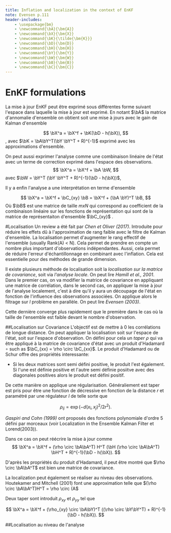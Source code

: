 ```yaml
---
title: Inflation and localization in the context of EnKF
note: Evensen p.111
header-includes:
    - \usepackage{bm}
    - \newcommand{\bA}{\bm{A}}
    - \newcommand{\bX}{\bm{X}}
    - \newcommand{\bK}{\tilde{\bm{K}}}
    - \newcommand{\bD}{\bm{D}}
    - \newcommand{\bH}{\bm{H}}
    - \newcommand{\bY}{\bm{Y}}
    - \newcommand{\bW}{\bm{W}}
    - \newcommand{\bB}{\bm{B}}
    - \newcommand{\bC}{\bm{C}}
---
```


# EnKF formulations

La mise à jour EnKF peut être exprimé sous différentes forme suivant l'espace dans laquelle la mise à jour est exprimé. En notant $\bA$ la matrice d'annomalie d'ensemble on obtient soit une mise à jours avec le gain de Kalman d'ensemble

$$
\bX^a = \bX^f + \bK(\bD - h(\bX)),
$$, avec $\bK = \bA\bY^T(\bY \bY^T + R)^{-1}$ exprimé avec les approximations d'ensemble.

On peut aussi exprimer l'analyse comme une combinaison linéaire de l'état avec un terme de correction exprimé dans l'espace des observations.
$$
\bX^a = \bX^f + \bA \bW, 
$$ avec $\bW = \bY^T (\bY \bY^T + R)^{-1}(\bD - h(\bX))$,

Il y a enfin l'analyse a une interprétation en terme d'ensemble

$$
\bX^a = \bX^f + \bC_{xy} \bB = \bX^f + (\bA \bY)^T \bB,
$$
Où $\bB$ est une matrice de taille $mxN$ qui correspond au coefficient de la combinaison linéaire sur les fonctions de représentation qui sont de la matrice de représentaiton d'ensemble $\bC_{xy}$ . 

#Localisation
Un review a été fait par *Chen et Oliver (2017)*.
Introduite pour réduire les effets dû à l'approximation de rang faible avec le filtre de Kalman d'ensemble.
La localisation permet d'augmenter le rang effectif de l'ensemble (usually Rank(A) < N). Cela permet de prendre en compte un nombre plus important d'observations indépendantes. Aussi, cela permet de réduire l'erreur d'échantillonnage en combinant avec l'inflation. Cela est essentielle pour des méthodes de grande dimension.

Il existe plusieurs méthode de localisation soit la *localisation sur la matrice de covariance*, soit via *l'analyse locale*. On peut lire *Hamill et al., 2001*. Dans le premier cas, on va modifier la matrice de covariance en appliquant une matrice de corrélation, dans le second cas, on appliquer la mise à jour de l'analyse localement, c'est à dire qu'il y aura un découpage de l'état en fonction de l'influence des observations associées. On applique alors le filtrage sur $l$ problème en parallèle. On peut lire *Evensen (2003)*.

Cette dernière converge plus rapidement que le première dans le cas où la taille de l'ensemble est faible devant le nombre d'observation.

##Localisation sur Covariance
L'objectif est de mettre à 0 les corrélations de longue distance. 
On peut appliquer la localisation soit sur l'espace de l'état, soit sur l'espace d'observation. On défini pour cela un *taper* $\rho$ qui va être appliqué à la matrice de covariance d'état avec un produit d'Hadamard $\circ$ such as $\bC_{xx} = \rho \circ \bC_{xx}$.
Le produit d'Hadamard ou de Schur offre des propriétés interessante: 
- Si les deux matrices sont semi défini positive, le produit l'est également. Si l'une est définie positive et l'autre semi définie posiitve avec des diagonales positives alors le produit est défini positif.

De cette manière on applique une régularisation. Généraliement est taper est pris pour être une fonction de décressive en fonction de la distance $r$ et paramétré par une régulateur $l$ de telle sorte que

$$
\rho_{ij} = \exp(-d(x_i, x_j)^2/2r^2). 
$$

*Gaspiri and Cohn (1999)* ont proposés des fonctions polynomiale d'ordre 5 défini par morceaux (voir Localization in the Ensemble Kalman Filter et Lorend(2003)).


Dans ce cas on peut réécrire la mise à jour comme 
$$
\bX^a = \bX^f + (\rho \circ \bA\bA^T) H^T (\bH (\rho \circ \bA\bA^T) \bH^T + R)^{-1}(\bD - h(\bX)).
$$

D'après les propriétés du produit d'Hadamard, il peut être montré que $\rho \circ \bA\bA^T$ est bien une matrice de covariance.

La localization peut également se réaliser au niveau des observations. Houtekamer and Mitchell (2001) font une approximation telle que $(\rho \circ \bA\bA^T)H^T = \rho \circ (A$

Deux taper sont introduit $\rho_{xy}$ et $\rho_{yy}$ tel que 

$$
\bX^a = \bX^f + (\rho_{xy} \circ \bA\bY)^T ((\rho \circ \bY\bY^T) + R)^{-1}(\bD - h(\bX)).
$$


##Localisation au niveau de l'analyse

